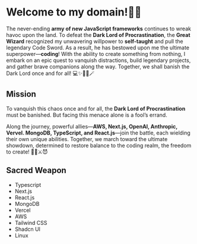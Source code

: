 # Welcome to my domain!🏰🐉

The never-ending **army of new JavaScript frameworks** continues to wreak havoc upon the land. To defeat the **Dark Lord of Procrastination**, the **Great Wizard** recognized my unwavering willpower to **self-taught** and pull the legendary Code Sword. As a result, he has bestowed upon me the ultimate superpower—**coding**! With the ability to create something from nothing, I embark on an epic quest to vanquish distractions, build legendary projects, and gather brave companions along the way. Together, we shall banish the Dark Lord once and for all! 💻✨🧙‍♂️🪄


## Mission

To vanquish this chaos once and for all, the **Dark Lord of Procrastination** must be banished. But facing this menace alone is a fool’s errand.

Along the journey, powerful allies—**AWS, Next.js, OpenAI, Anthropic, Vervel. MongoDB, TypeScript, and React.js**—join the battle, each wielding their own unique abilities. Together, we march toward the ultimate showdown, determined to restore balance to the coding realm, the freedom to create! 🧙‍♂️⚔️😈

## Sacred Weapon
- Typescript
- Next.js
- React.js
- MongoDB
- Vercel
- AWS
- Tailwind CSS
- Shadcn UI
- Linux
